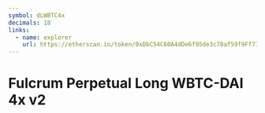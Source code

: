 ```yaml
---
symbol: dLWBTC4x
decimals: 18
links:
  - name: explorer
    url: https://etherscan.io/token/0xDbC54C60A4dDe6f95de3c78af59f9Ff77E26AFD2
---
```


# Fulcrum Perpetual Long WBTC-DAI 4x v2
